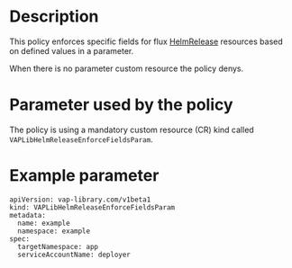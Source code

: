 # Description
This policy enforces specific fields for flux [HelmRelease](https://fluxcd.io/flux/components/helm/helmreleases/)
resources based on defined values in a parameter.

When there is no parameter custom resource the policy denys.

# Parameter used by the policy
The policy is using a mandatory custom resource (CR) kind called `VAPLibHelmReleaseEnforceFieldsParam`.

# Example parameter
```
apiVersion: vap-library.com/v1beta1
kind: VAPLibHelmReleaseEnforceFieldsParam
metadata:
  name: example
  namespace: example
spec:
  targetNamespace: app
  serviceAccountName: deployer
```
